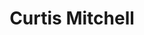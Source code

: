 ---
name: Curtis Mitchell
title: Curtis Mitchell
permalink: /team/curtis-mitchell/
image_id: attlVfSWFOzhOwYsK
image_path: /assets/img/import/bio/curtis-mitchell/curtis-mitchell.jpg
job_title: Emerging Technology Fellow
cohort_year: 2023
portfolio: UN Global Platform Pilot,NIST US PET Lab
blurb: <p>Curtis Mitchell (he/him) is excited to be an Emerging Technology Fellow on the xD team. His career has gone through several transitions, including being a data analyst at an energy consulting firm before working at several data analysis and machine learning startups as a software engineer, as well as contributing to various privacy-enhancing technology and machine learning open-source projects. Before joining xD, he worked at NASA’s Ames Research Center on a research platform to integrate drones and air taxis into the air traffic control system. When he&#39;s not behind a keyboard, Curtis enjoys learning new languages, recreating his favorite foods from his upbringing in Texas, and exploring the outdoors of Northern California.</p>

skillsets: Cloud Management,Privacy-Enhancing Technologies,Fullstack Engineering,Machine Learning
---